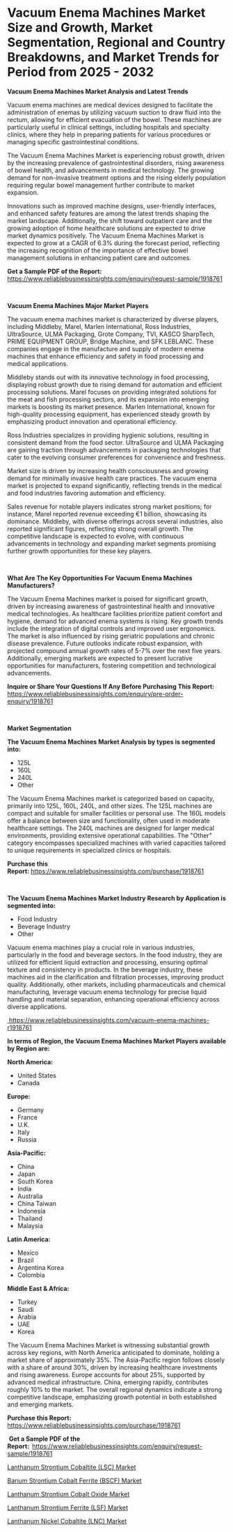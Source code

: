 <p><h1>Vacuum Enema Machines Market Size and Growth, Market Segmentation, Regional and Country Breakdowns, and Market Trends for Period from 2025 -  2032</h1></p><p><strong>Vacuum Enema Machines Market Analysis and Latest Trends</strong></p>
<p><p>Vacuum enema machines are medical devices designed to facilitate the administration of enemas by utilizing vacuum suction to draw fluid into the rectum, allowing for efficient evacuation of the bowel. These machines are particularly useful in clinical settings, including hospitals and specialty clinics, where they help in preparing patients for various procedures or managing specific gastrointestinal conditions.</p><p>The Vacuum Enema Machines Market is experiencing robust growth, driven by the increasing prevalence of gastrointestinal disorders, rising awareness of bowel health, and advancements in medical technology. The growing demand for non-invasive treatment options and the rising elderly population requiring regular bowel management further contribute to market expansion. </p><p>Innovations such as improved machine designs, user-friendly interfaces, and enhanced safety features are among the latest trends shaping the market landscape. Additionally, the shift toward outpatient care and the growing adoption of home healthcare solutions are expected to drive market dynamics positively. The Vacuum Enema Machines Market is expected to grow at a CAGR of 6.3% during the forecast period, reflecting the increasing recognition of the importance of effective bowel management solutions in enhancing patient care and outcomes.</p></p>
<p><strong>Get a Sample PDF of the Report:&nbsp;</strong> <a href="https://www.reliablebusinessinsights.com/enquiry/request-sample/1918761?utm_campaign=75&utm_medium=2&utm_source=Github&utm_content=ia&utm_term=28032025&utm_id=vacuum-enema-machines">https://www.reliablebusinessinsights.com/enquiry/request-sample/1918761</a></p>
<p>&nbsp;</p>
<p><strong>Vacuum Enema Machines Major Market Players</strong></p>
<p><p>The vacuum enema machines market is characterized by diverse players, including Middleby, Marel, Marlen International, Ross Industries, UltraSource, ULMA Packaging, Grote Company, TVI, KASCO SharpTech, PRIME EQUIPMENT GROUP, Bridge Machine, and SFK LEBLANC. These companies engage in the manufacture and supply of modern enema machines that enhance efficiency and safety in food processing and medical applications.</p><p>Middleby stands out with its innovative technology in food processing, displaying robust growth due to rising demand for automation and efficient processing solutions. Marel focuses on providing integrated solutions for the meat and fish processing sectors, and its expansion into emerging markets is boosting its market presence. Marlen International, known for high-quality processing equipment, has experienced steady growth by emphasizing product innovation and operational efficiency.</p><p>Ross Industries specializes in providing hygienic solutions, resulting in consistent demand from the food sector. UltraSource and ULMA Packaging are gaining traction through advancements in packaging technologies that cater to the evolving consumer preferences for convenience and freshness.</p><p>Market size is driven by increasing health consciousness and growing demand for minimally invasive health care practices. The vacuum enema market is projected to expand significantly, reflecting trends in the medical and food industries favoring automation and efficiency.</p><p>Sales revenue for notable players indicates strong market positions; for instance, Marel reported revenue exceeding €1 billion, showcasing its dominance. Middleby, with diverse offerings across several industries, also reported significant figures, reflecting strong overall growth. The competitive landscape is expected to evolve, with continuous advancements in technology and expanding market segments promising further growth opportunities for these key players.</p></p>
<p>&nbsp;</p>
<p><strong>What Are The Key Opportunities For Vacuum Enema Machines Manufacturers?</strong></p>
<p><p>The Vacuum Enema Machines market is poised for significant growth, driven by increasing awareness of gastrointestinal health and innovative medical technologies. As healthcare facilities prioritize patient comfort and hygiene, demand for advanced enema systems is rising. Key growth trends include the integration of digital controls and improved user ergonomics. The market is also influenced by rising geriatric populations and chronic disease prevalence. Future outlooks indicate robust expansion, with projected compound annual growth rates of 5-7% over the next five years. Additionally, emerging markets are expected to present lucrative opportunities for manufacturers, fostering competition and technological advancements.</p></p>
<p><strong>Inquire or Share Your Questions If Any Before Purchasing This Report:</strong> <a href="https://www.reliablebusinessinsights.com/enquiry/pre-order-enquiry/1918761?utm_campaign=75&utm_medium=2&utm_source=Github&utm_content=ia&utm_term=28032025&utm_id=vacuum-enema-machines">https://www.reliablebusinessinsights.com/enquiry/pre-order-enquiry/1918761</a></p>
<p>&nbsp;</p>
<p><strong>Market Segmentation</strong></p>
<p><strong>The Vacuum Enema Machines Market Analysis by types is segmented into:</strong></p>
<p><ul><li>125L</li><li>160L</li><li>240L</li><li>Other</li></ul></p>
<p><p>The Vacuum Enema Machines market is categorized based on capacity, primarily into 125L, 160L, 240L, and other sizes. The 125L machines are compact and suitable for smaller facilities or personal use. The 160L models offer a balance between size and functionality, often used in moderate healthcare settings. The 240L machines are designed for larger medical environments, providing extensive operational capabilities. The "Other" category encompasses specialized machines with varied capacities tailored to unique requirements in specialized clinics or hospitals.</p></p>
<p><strong>Purchase this Report:&nbsp;</strong><a href="https://www.reliablebusinessinsights.com/purchase/1918761?utm_campaign=75&utm_medium=2&utm_source=Github&utm_content=ia&utm_term=28032025&utm_id=vacuum-enema-machines">https://www.reliablebusinessinsights.com/purchase/1918761</a></p>
<p>&nbsp;</p>
<p><strong>The Vacuum Enema Machines Market Industry Research by Application is segmented into:</strong></p>
<p><ul><li>Food Industry</li><li>Beverage Industry</li><li>Other</li></ul></p>
<p><p>Vacuum enema machines play a crucial role in various industries, particularly in the food and beverage sectors. In the food industry, they are utilized for efficient liquid extraction and processing, ensuring optimal texture and consistency in products. In the beverage industry, these machines aid in the clarification and filtration processes, improving product quality. Additionally, other markets, including pharmaceuticals and chemical manufacturing, leverage vacuum enema technology for precise liquid handling and material separation, enhancing operational efficiency across diverse applications.</p></p>
<p><a href="https://www.reliablebusinessinsights.com/vacuum-enema-machines-r1918761?utm_campaign=75&utm_medium=2&utm_source=Github&utm_content=ia&utm_term=28032025&utm_id=vacuum-enema-machines">&nbsp;https://www.reliablebusinessinsights.com/vacuum-enema-machines-r1918761</a></p>
<p><strong>In terms of Region, the Vacuum Enema Machines Market Players available by Region are:</strong></p>
<p>
    <p> <strong> North America: </strong>
        <ul>
            <li>United States</li>
            <li>Canada</li>
        </ul>
        </p> 
    <p> <strong> Europe: </strong>
        <ul>
            <li>Germany</li>
            <li>France</li>
            <li>U.K.</li>
            <li>Italy</li>
            <li>Russia</li>
        </ul>
        </p> 
    <p> <strong> Asia-Pacific: </strong>
        <ul>
            <li>China</li>
            <li>Japan</li>
            <li>South Korea</li>
            <li>India</li>
            <li>Australia</li>
            <li>China Taiwan</li>
            <li>Indonesia</li>
            <li>Thailand</li>
            <li>Malaysia</li>
        </ul>
        </p> 
    <p> <strong> Latin America: </strong>
        <ul>
            <li>Mexico</li>
            <li>Brazil</li>
            <li>Argentina Korea</li>
            <li>Colombia</li>
        </ul>
        </p> 
    <p> <strong> Middle East & Africa: </strong>
        <ul>
            <li>Turkey</li>
            <li>Saudi</li>
            <li>Arabia</li>
            <li>UAE</li>
            <li>Korea</li>
        </ul>
    </p>
    </p>
<p><p>The Vacuum Enema Machines Market is witnessing substantial growth across key regions, with North America anticipated to dominate, holding a market share of approximately 35%. The Asia-Pacific region follows closely with a share of around 30%, driven by increasing healthcare investments and rising awareness. Europe accounts for about 25%, supported by advanced medical infrastructure. China, emerging rapidly, contributes roughly 10% to the market. The overall regional dynamics indicate a strong competitive landscape, emphasizing growth potential in both established and emerging markets.</p></p>
<p><strong>Purchase this Report: </strong><a href="https://www.reliablebusinessinsights.com/purchase/1918761?utm_campaign=75&utm_medium=2&utm_source=Github&utm_content=ia&utm_term=28032025&utm_id=vacuum-enema-machines">https://www.reliablebusinessinsights.com/purchase/1918761</a></p>
<p>&nbsp;<strong>Get a Sample PDF of the Report:&nbsp;&nbsp;</strong><a href="https://www.reliablebusinessinsights.com/enquiry/request-sample/1918761?utm_campaign=75&utm_medium=2&utm_source=Github&utm_content=ia&utm_term=28032025&utm_id=vacuum-enema-machines">https://www.reliablebusinessinsights.com/enquiry/request-sample/1918761</a></p>
<p><strong></strong></p>
<p><p><a href="https://github.com/jensanohishi/Market-Research-Report-List-1/blob/main/lanthanum-strontium-cobaltite-lsc-market.md?utm_campaign=75&utm_medium=2&utm_source=Github&utm_content=ia&utm_term=28032025&utm_id=vacuum-enema-machines">Lanthanum Strontium Cobaltite (LSC) Market</a></p><p><a href="https://github.com/cernkomlkawi/Market-Research-Report-List-1/blob/main/barium-strontium-cobalt-ferrite-bscf-market.md?utm_campaign=75&utm_medium=2&utm_source=Github&utm_content=ia&utm_term=28032025&utm_id=vacuum-enema-machines">Barium Strontium Cobalt Ferrite (BSCF) Market</a></p><p><a href="https://github.com/boonegoicks7/Market-Research-Report-List-1/blob/main/lanthanum-strontium-cobalt-oxide-market.md?utm_campaign=75&utm_medium=2&utm_source=Github&utm_content=ia&utm_term=28032025&utm_id=vacuum-enema-machines">Lanthanum Strontium Cobalt Oxide Market</a></p><p><a href="https://github.com/kavechoxo/Market-Research-Report-List-1/blob/main/lanthanum-strontium-ferrite-lsf-market.md?utm_campaign=75&utm_medium=2&utm_source=Github&utm_content=ia&utm_term=28032025&utm_id=vacuum-enema-machines">Lanthanum Strontium Ferrite (LSF) Market</a></p><p><a href="https://github.com/gavalegeyndt26/Market-Research-Report-List-1/blob/main/lanthanum-nickel-cobaltite-lnc-market.md?utm_campaign=75&utm_medium=2&utm_source=Github&utm_content=ia&utm_term=28032025&utm_id=vacuum-enema-machines">Lanthanum Nickel Cobaltite (LNC) Market</a></p></p>